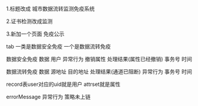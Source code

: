 1.标题改成 城市数据流转监测免疫系统

2.证书检测改成监测

3.新加一个页面 免疫公示

tab 一类是数据安全免疫 一个是数据流转免疫

数据安全免疫  数据 用户 异常行为 撤销属性 处理结果(属性已经撤销) 事务号 时间

数据流转免疫   数据 源地址 目的地址  处理结果(通道已阻断) 异常行为  事务号 时间

record表user对应的uid就是用户 attrset就是属性 

errorMessage 异常行为 策略未上链 